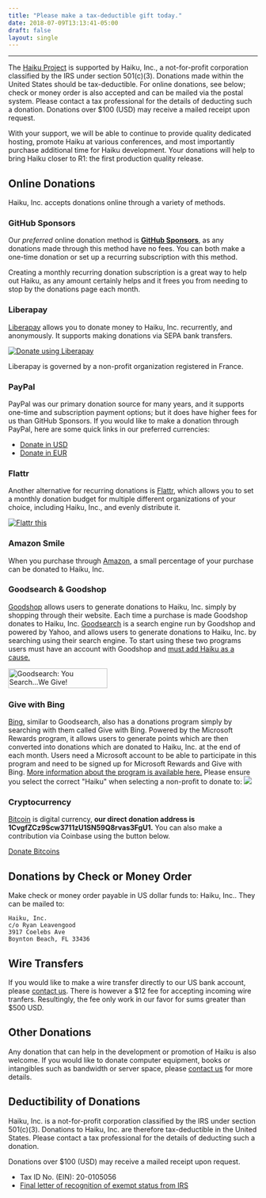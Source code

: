 ```yaml
---
title: "Please make a tax-deductible gift today."
date: 2018-07-09T13:13:41-05:00
draft: false
layout: single
---
```


----
The [Haiku Project](https://haiku-os.org) is supported by Haiku,&nbsp;Inc., a not-for-profit corporation classified by the IRS under section 501&#40;c&#41;&#40;3&#41;. Donations made within the United States should be tax-deductible. For online donations, see below; check or money order is also accepted and can be mailed via the postal system. Please contact a tax professional for the details of deducting such a donation. Donations over $100 (USD) may receive a mailed receipt upon request.

With your support, we will be able to continue to provide quality dedicated hosting, promote Haiku at various conferences, and most importantly purchase additional time for Haiku development. Your donations will help to bring Haiku closer to R1: the first production quality release.

## Online Donations

Haiku, Inc. accepts donations online through a variety of methods.

### GitHub Sponsors

Our <i>preferred</i> online donation method is <b>[GitHub Sponsors](https://github.com/sponsors/haiku)</b>, as any donations made through this method have no fees. You can both make a one-time donation or set up a recurring subscription with this method.

Creating a monthly recurring donation subscription is a great way to help out Haiku, as any amount certainly helps and it frees you from needing to stop by the donations page each month.

### Liberapay

[Liberapay](https://liberapay.com/about) allows you to donate money to Haiku,&nbsp;Inc. recurrently, and anonymously. It supports making donations via SEPA bank transfers.

<a href="https://liberapay.com/haiku.inc/donate" target="_blank">
    <img src="https://liberapay.com/assets/widgets/donate.svg"
        alt="Donate using Liberapay"
        title="Donate using Liberapay" border="0" />
</a>

Liberapay is governed by a non-profit organization registered in France.

### PayPal

PayPal was our primary donation source for many years, and it supports one-time and subscription payment options; but it does have higher fees for us than GitHub Sponsors. If you would like to make a donation through PayPal, here are some quick links in our preferred currencies:

- [Donate in USD](https://www.paypal.com/donate/?cmd=_donations&business=donations@haiku-os.org&item_name=A+single+donation+to+Haiku+Inc&currency_code=USD)
- [Donate in EUR](https://www.paypal.com/donate/?cmd=_donations&business=donations@haiku-os.org&item_name=A+single+donation+to+Haiku+Inc&currency_code=EUR)

### Flattr

Another alternative for recurring donations is [Flattr](https://flattr.com/about), which allows you to set a monthly donation budget for multiple different organizations of your choice, including Haiku,&nbsp;Inc., and evenly distribute it.

<a href="https://flattr.com/@haiku" target="_blank">
    <img src="https://api.flattr.com/button/flattr-badge-large.png"
		alt="Flattr this"
		title="Flattr this" border="0" />
</a>

### Amazon Smile

When you purchase through [Amazon](https://amazon.com), a small percentage of your purchase can be donated to Haiku,&nbsp;Inc.

<div id="amznCharityBanner"><script type="text/javascript">(function() {var iFrame = document.createElement('iframe'); iFrame.style.display = 'none'; iFrame.style.border = "none"; iFrame.width = 310; iFrame.height = 256; iFrame.setAttribute && iFrame.setAttribute('scrolling', 'no'); iFrame.setAttribute('frameborder', '0'); setTimeout(function() {var contents = (iFrame.contentWindow) ? iFrame.contentWindow : (iFrame.contentDocument.document) ? iFrame.contentDocument.document : iFrame.contentDocument; contents.document.open(); contents.document.write(decodeURIComponent("%3Cdiv%20id%3D%22amznCharityBannerInner%22%3E%3Ca%20href%3D%22https%3A%2F%2Fsmile.amazon.com%2Fch%2F20-0105056%22%20target%3D%22_blank%22%3E%3Cdiv%20class%3D%22text%22%20height%3D%22%22%3E%3Cdiv%20class%3D%22support-wrapper%22%3E%3Cdiv%20class%3D%22support%22%20style%3D%22font-size%3A%2025px%3B%20line-height%3A%2028px%3B%20margin-top%3A%2029px%3B%20margin-bottom%3A%2029px%3B%22%3ESupport%20%3Cspan%20id%3D%22charity-name%22%20style%3D%22display%3A%20inline-block%3B%22%3EHaiku%2C%20Inc.%3C%2Fspan%3E%3C%2Fdiv%3E%3C%2Fdiv%3E%3Cp%20class%3D%22when-shop%22%3EWhen%20you%20shop%20at%20%3Cb%3Esmile.amazon.com%2C%3C%2Fb%3E%3C%2Fp%3E%3Cp%20class%3D%22donates%22%3EAmazon%20donates.%3C%2Fp%3E%3C%2Fdiv%3E%3C%2Fa%3E%3C%2Fdiv%3E%3Cstyle%3E%23amznCharityBannerInner%7Bbackground-image%3Aurl(https%3A%2F%2Fm.media-amazon.com%2Fimages%2FG%2F01%2Fx-locale%2Fpaladin%2Fcharitycentral%2Fbanner-background-image._CB309675353_.png)%3Bwidth%3A300px%3Bheight%3A250px%3Bposition%3Arelative%7D%23amznCharityBannerInner%20a%7Bdisplay%3Ablock%3Bwidth%3A100%25%3Bheight%3A100%25%3Bposition%3Arelative%3Bcolor%3A%23000%3Btext-decoration%3Anone%7D.text%7Bposition%3Aabsolute%3Btop%3A20px%3Bleft%3A15px%3Bright%3A15px%3Bbottom%3A100px%7D.support-wrapper%7Boverflow%3Ahidden%3Bmax-height%3A86px%7D.support%7Bfont-family%3AArial%2Csans%3Bfont-weight%3A700%3Bline-height%3A28px%3Bfont-size%3A25px%3Bcolor%3A%23333%3Btext-align%3Acenter%3Bmargin%3A0%3Bpadding%3A0%3Bbackground%3A0%200%7D.when-shop%7Bfont-family%3AArial%2Csans%3Bfont-size%3A15px%3Bfont-weight%3A400%3Bline-height%3A25px%3Bcolor%3A%23333%3Btext-align%3Acenter%3Bmargin%3A0%3Bpadding%3A0%3Bbackground%3A0%200%7D.donates%7Bfont-family%3AArial%2Csans%3Bfont-size%3A15px%3Bfont-weight%3A400%3Bline-height%3A21px%3Bcolor%3A%23333%3Btext-align%3Acenter%3Bmargin%3A0%3Bpadding%3A0%3Bbackground%3A0%200%7D%3C%2Fstyle%3E")); contents.document.close(); iFrame.style.display = 'block';}); document.getElementById('amznCharityBanner').appendChild(iFrame); })(); </script></div>

### Goodsearch & Goodshop

[Goodshop](https://goodshop.com) allows users to generate donations to Haiku,&nbsp;Inc. simply by shopping through their website. Each time a purchase is made Goodshop donates to Haiku, Inc.
[Goodsearch](https://goodshop.com/search) is a search engine run by Goodshop and powered by Yahoo, and allows users to generate donations to Haiku, Inc. by searching using their search engine.
To start using these two programs users must have an account with Goodshop and [must add Haiku as a cause.](https://www.goodshop.com/nonprofit/haiku)

<a href="https://www.goodsearch.com/?charityid=949749" target="_top"><img
		src="/images/goodsearch_200x40.jpg"
		width="200" height="40" alt="Goodsearch: You Search...We Give!" border="0"></a>

### Give with Bing
[Bing](https://bing.com), similar to Goodsearch, also has a donations program simply by searching with them called Give with Bing. Powered by the Microsoft Rewards program, it allows users to generate points which are then converted into donations which are donated to Haiku, Inc. at the end of each month. Users need a Microsoft account to be able to participate in this program and need to be signed up for Microsoft Rewards and Give with Bing. [More information about the program is available here.](https://www.microsoft.com/en-us/rewards/give-mode-overview)
Please ensure you select the correct "Haiku" when selecting a non-profit to donate to:
<img src="/images/give-with-bing-haiku.png">

### Cryptocurrency

[Bitcoin](https://bitcoin.org) is digital currency, **our direct donation address is 1CvgfZCz9Scw3711zU1SN59Q8rvas3FgU1.**
You can also make a contribution via Coinbase using the button below.

<a class="coinbase-button"
	data-code="65307f4c91307cd05c1622977b94ba16"
	data-button-style="donation_large"
	href="https://coinbase.com/checkouts/65307f4c91307cd05c1622977b94ba16"
	>Donate Bitcoins</a><script src="https://coinbase.com/assets/button.js" type="text/javascript"></script>

## Donations by Check or Money Order

Make check or money order payable in US dollar funds to: Haiku,&nbsp;Inc.. They can be mailed to:

    Haiku, Inc.
    c/o Ryan Leavengood
    3917 Coelebs Ave
    Boynton Beach, FL 33436

## Wire Transfers

If you would like to make a wire transfer directly to our US bank account, please [contact us](/contact).
There is however a $12 fee for accepting incoming wire tranfers. Resultingly, the fee only work in our favor for sums greater than $500 USD.

## Other Donations

Any donation that can help in the development or promotion of Haiku is also welcome. If you would like to donate computer equipment, books or intangibles such as bandwidth or server space, please [contact us](/contact) for more details.

## Deductibility of Donations

Haiku, Inc. is a not-for-profit corporation classified by the IRS under section 501&#40;c&#41;&#40;3&#41;. Donations to Haiku,&nbsp;Inc. are therefore tax-deductible in the United States. Please contact a tax professional for the details of deducting such a donation.

Donations over $100 (USD) may receive a mailed receipt upon request.

* Tax ID No. (EIN): 20-0105056
* [Final letter of recognition of exempt status from IRS](/docs/haiku-inc_irs_final-letter-of-determination.pdf)
